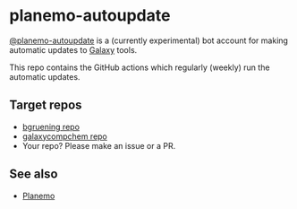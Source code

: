 # planemo-autoupdate

[@planemo-autoupdate](https://github.com/planemo-autoupdate) is a (currently experimental) bot account for making automatic updates to [Galaxy](https://github.com/galaxyproject/galaxy) tools.

This repo contains the GitHub actions which regularly (weekly) run the automatic updates.

## Target repos
 * [bgruening repo](https://github.com/bgruening/galaxytools)
 * [galaxycompchem repo](galaxycomputationalchemistry/galaxy-tools-compchem)
 * Your repo? Please make an issue or a PR.

## See also
 * [Planemo](https://github.com/galaxyproject/planemo)

